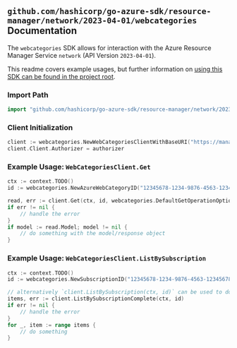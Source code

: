 
## `github.com/hashicorp/go-azure-sdk/resource-manager/network/2023-04-01/webcategories` Documentation

The `webcategories` SDK allows for interaction with the Azure Resource Manager Service `network` (API Version `2023-04-01`).

This readme covers example usages, but further information on [using this SDK can be found in the project root](https://github.com/hashicorp/go-azure-sdk/tree/main/docs).

### Import Path

```go
import "github.com/hashicorp/go-azure-sdk/resource-manager/network/2023-04-01/webcategories"
```


### Client Initialization

```go
client := webcategories.NewWebCategoriesClientWithBaseURI("https://management.azure.com")
client.Client.Authorizer = authorizer
```


### Example Usage: `WebCategoriesClient.Get`

```go
ctx := context.TODO()
id := webcategories.NewAzureWebCategoryID("12345678-1234-9876-4563-123456789012", "azureWebCategoryValue")

read, err := client.Get(ctx, id, webcategories.DefaultGetOperationOptions())
if err != nil {
	// handle the error
}
if model := read.Model; model != nil {
	// do something with the model/response object
}
```


### Example Usage: `WebCategoriesClient.ListBySubscription`

```go
ctx := context.TODO()
id := webcategories.NewSubscriptionID("12345678-1234-9876-4563-123456789012")

// alternatively `client.ListBySubscription(ctx, id)` can be used to do batched pagination
items, err := client.ListBySubscriptionComplete(ctx, id)
if err != nil {
	// handle the error
}
for _, item := range items {
	// do something
}
```
